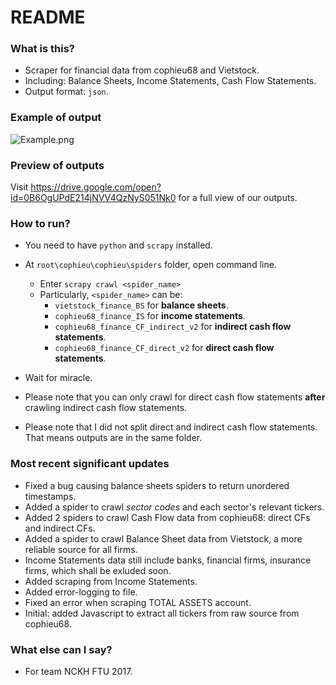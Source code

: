 # README #

### What is this? ###

* Scraper for financial data from cophieu68 and Vietstock.
* Including: Balance Sheets, Income Statements, Cash Flow Statements.
* Output format: `json`.

### Example of output ###
![Example.png](https://bitbucket.org/repo/Gg6aEj9/images/2645979444-Untitled.png)

### Preview of outputs ###

Visit https://drive.google.com/open?id=0B6OgUPdE214jNVV4QzNyS051Nk0 for a full view of our outputs.

### How to run? ###

* You need to have `python` and `scrapy` installed.
* At `root\cophieu\cophieu\spiders` folder, open command line.
    * Enter `scrapy crawl <spider_name>`
    * Particularly, `<spider_name>` can be:
        * `vietstock_finance_BS` for **balance sheets**.
        * `cophieu68_finance_IS` for **income statements**.
        * `cophieu68_finance_CF_indirect_v2` for **indirect cash flow statements**.
        * `cophieu68_finance_CF_direct_v2` for **direct cash flow statements**.
        
* Wait for miracle.
* Please note that you can only crawl for direct cash flow statements **after** crawling indirect cash flow statements.
* Please note that I did not split direct and indirect cash flow statements. That means outputs are in the same folder.

### Most recent significant updates ###

* Fixed a bug causing balance sheets spiders to return unordered timestamps.
* Added a spider to crawl *sector codes* and each sector's relevant tickers.
* Added 2 spiders to crawl Cash Flow data from cophieu68: direct CFs and indirect CFs.
* Added a spider to crawl Balance Sheet data from Vietstock, a more reliable source for all firms.
* Income Statements data still include banks, financial firms, insurance firms, which shall be exluded soon.
* Added scraping from Income Statements.
* Added error-logging to file.
* Fixed an error when scraping TOTAL ASSETS account.
* Initial: added Javascript to extract all tickers from raw source from cophieu68.

### What else can I say? ###

* For team NCKH FTU 2017.
